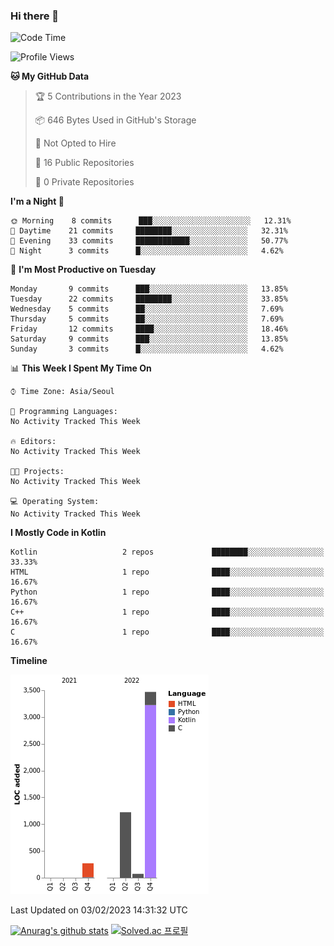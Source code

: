 ### Hi there 👋
<!--START_SECTION:waka-->
![Code Time](http://img.shields.io/badge/Code%20Time-4%20hrs%2023%20mins-blue)

![Profile Views](http://img.shields.io/badge/Profile%20Views-0-blue)

**🐱 My GitHub Data** 

> 🏆 5 Contributions in the Year 2023
 > 
> 📦 646 Bytes Used in GitHub's Storage 
 > 
> 🚫 Not Opted to Hire
 > 
> 📜 16 Public Repositories 
 > 
> 🔑 0 Private Repositories  
 > 
**I'm a Night 🦉** 

```text
🌞 Morning    8 commits      ███░░░░░░░░░░░░░░░░░░░░░░   12.31% 
🌆 Daytime    21 commits     ████████░░░░░░░░░░░░░░░░░   32.31% 
🌃 Evening    33 commits     ████████████░░░░░░░░░░░░░   50.77% 
🌙 Night      3 commits      █░░░░░░░░░░░░░░░░░░░░░░░░   4.62%

```
📅 **I'm Most Productive on Tuesday** 

```text
Monday       9 commits      ███░░░░░░░░░░░░░░░░░░░░░░   13.85% 
Tuesday      22 commits     ████████░░░░░░░░░░░░░░░░░   33.85% 
Wednesday    5 commits      ██░░░░░░░░░░░░░░░░░░░░░░░   7.69% 
Thursday     5 commits      ██░░░░░░░░░░░░░░░░░░░░░░░   7.69% 
Friday       12 commits     ████░░░░░░░░░░░░░░░░░░░░░   18.46% 
Saturday     9 commits      ███░░░░░░░░░░░░░░░░░░░░░░   13.85% 
Sunday       3 commits      █░░░░░░░░░░░░░░░░░░░░░░░░   4.62%

```


📊 **This Week I Spent My Time On** 

```text
⌚︎ Time Zone: Asia/Seoul

💬 Programming Languages: 
No Activity Tracked This Week

🔥 Editors: 
No Activity Tracked This Week

🐱‍💻 Projects: 
No Activity Tracked This Week

💻 Operating System: 
No Activity Tracked This Week

```

**I Mostly Code in Kotlin** 

```text
Kotlin                   2 repos             ████████░░░░░░░░░░░░░░░░░   33.33% 
HTML                     1 repo              ████░░░░░░░░░░░░░░░░░░░░░   16.67% 
Python                   1 repo              ████░░░░░░░░░░░░░░░░░░░░░   16.67% 
C++                      1 repo              ████░░░░░░░░░░░░░░░░░░░░░   16.67% 
C                        1 repo              ████░░░░░░░░░░░░░░░░░░░░░   16.67%

```


**Timeline**

![Chart not found](https://raw.githubusercontent.com/heosumin518/heosumin518/main/charts/bar_graph.png) 


 Last Updated on 03/02/2023 14:31:32 UTC
<!--END_SECTION:waka-->
[![Anurag's github stats](https://github-readme-stats.vercel.app/api?username=heosumin518)](https://github.com/anuraghazra/github-readme-stats)
[![Solved.ac
프로필](http://mazassumnida.wtf/api/v2/generate_badge?boj=heosumin)](https://solved.ac/heosumin)
